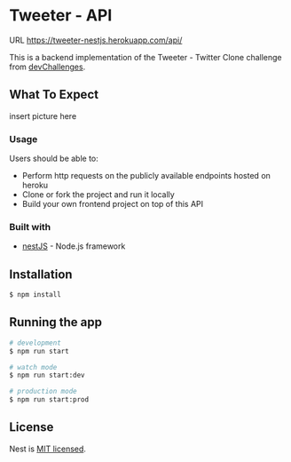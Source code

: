 # Tweeter - API

URL https://tweeter-nestjs.herokuapp.com/api/

This is a backend implementation of the Tweeter - Twitter Clone challenge from [devChallenges](https://devchallenges.io/challenges/rleoQc34THclWx1cFFKH).

## What To Expect
insert picture here

### Usage

Users should be able to:

- Perform http requests on the publicly available endpoints hosted on heroku 
- Clone or fork the project and run it locally
- Build your own frontend project on top of this API

### Built with

- [nestJS](https://nestjs.com/) - Node.js framework

## Installation 

```bash
$ npm install
```

## Running the app

```bash
# development
$ npm run start

# watch mode
$ npm run start:dev

# production mode
$ npm run start:prod
```

## License

Nest is [MIT licensed](LICENSE).
